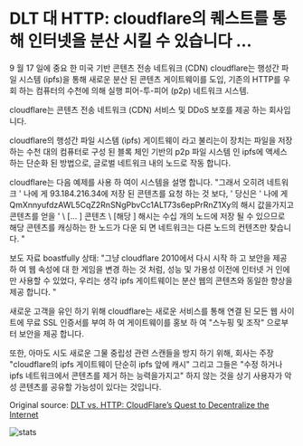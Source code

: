 # DLT 대 HTTP: cloudflare의 퀘스트를 통해 인터넷을 분산 시킬 수 있습니다 ...

9 월 17 일에 중요 한 미국 기반 콘텐츠 전송 네트워크 (CDN) cloudflare는 행성간 파일 시스템 (ipfs)을 통해 새로운 분산 된 콘텐츠 게이트웨이를 도입, 기존의 HTTP를 우회 하는 컴퓨터의 수천에 의해 실행 피어-투-피어 (p2p) 네트워크 시스템.

cloudflare는 콘텐츠 전송 네트워크 (CDN) 서비스 및 DDoS 보호를 제공 하는 회사입니다.

cloudflare의 행성간 파일 시스템 (ipfs) 게이트웨이 라고 불리는이 장치는 파일을 저장 하는 수천 대의 컴퓨터로 구성 된 블록 체인 기반의 p2p 파일 시스템 인 ipfs에 액세스 하는 단순화 된 방법으로, 글로벌 네트워크 내의 노드로 작동 합니다.

cloudflare는 다음 예제를 사용 하 여이 시스템을 설명 합니다. "그래서 오히려 네트워크 ' 나에 게 93.184.216.34에 저장 된 콘텐츠를 요청 하는 것 보다, ' 당신은 ' 나에 게 QmXnnyufdzAWL5CqZ2RnSNgPbvCc1ALT73s6epPrRnZ1Xy의 해시 값을가지고 콘텐츠를 얻을 ' \ [... \] 콘텐츠 \ [해당 \] 해시는 수십 개의 노드에 저장 될 수 있으므로 해당 콘텐츠를 캐싱하는 한 노드가 다운 되 면 네트워크는 다른 노드의 컨텐츠만 찾습니다. "

보도 자료 boastfully 상태: "그냥 cloudflare 2010에서 다시 시작 하 고 보안을 제공 하 여 웹 속성에 대 한 게임을 변경 하는 것 처럼, 성능 및 가용성 이전에 인터넷 거 인에만 사용할 수 있었다, 우리는 생각 ipfs 게이트웨이는 분산 웹의 콘텐츠와 동일한 향상을 제공 합니다. "

새로운 고객을 유인 하기 위해 cloudflare는 새로운 서비스를 통해 연결 된 모든 웹 사이트에 무료 SSL 인증서를 부여 하 여 게이트웨이를 홍보 하 여 "스누핑 및 조작" 으로부터 보안을 제공 합니다.

또한, 아마도 시도 새로운 그물 중립성 관련 스캔들을 방지 하기 위해, 회사는 주장 "cloudflare의 ipfs 게이트웨이 단순히 ipfs 앞에 캐시" 그리고 그들은 "수정 하거나 ipfs 네트워크에서 콘텐츠를 제거 하는 능력을가지고" 하지 않는 것을 상기 사용자가 악성 콘텐츠를 공유할 가능성이 있다는 것입니다.

Original source: [DLT vs. HTTP: CloudFlare’s Quest to Decentralize the Internet](https://cointelegraph.com/news/dlt-vs-http-cloudflares-quest-to-decentralize-the-internet)

![stats](https://c.statcounter.com/11760860/0/a89fa40b/1/ "stats")